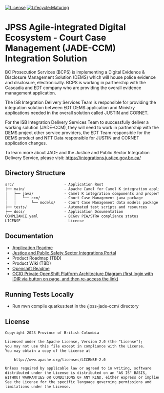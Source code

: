 [![License](https://img.shields.io/badge/License-Apache%202.0-blue.svg)](LICENSE) [![Lifecycle:Maturing](https://img.shields.io/badge/Lifecycle-Maturing-007EC6)](<Redirect-URL>)

# JPSS Agile-integrated Digital Ecosystem - Court Case Management (JADE-CCM) Integration Solution

BC Prosecution Services (BCPS) is implementing a Digital Evidence & Disclosure Management Solution (DEMS) which will house police evidence and disclosure, electronically. BCPS is working in partnership with the Cascadia and EDT company who are providing the overall evidence management application.

The ISB Integration Delivery Services Team is responsible for providing the integration solution between EDT DEMS application and Ministry applications needed in the overall solution called JUSTIN and CORNET.

For the ISB Integration Delivery Services Team to successfully deliver a working solution (JADE-CCM), they will need to work in partnership with the DEMS project other service providers, the EDT Team responsible for the DEMS product and NTT Data responsible for JUSTIN and CORNET application changes.

To learn more about JADE and the Justice and Public Sector Integration Delivery Service, please visit: https://integrations.justice.gov.bc.ca/


## Directory Structure

```txt
src/                       - Application Root
├── main/                  - Apache Camel for Camel K integration application
│   ├── java/              - Camel K integration components and property files
│   │   └── ccm/           - Court Case Management java package
│   │       └── models/    - Court Case Management data models package
├── tests/                 - Automated test scripts and resources
├── docs/                  - Application Dcoumentation
COMPLIANCE.yaml            - BCGov PIA/STRA compliance status
LICENSE                    - License
```

## Documentation

* [Application Readme](docs/app-README.md)
* [Justice and Public Safety Sector Integrations Portal](https://integrations.justice.gov.bc.ca/)
* Product Roadmap (TBD)
* Product Wiki (TBD)
* [Openshift Readme](openshift/README.md)
* [OCIO Private OpenShift Platform Architecture Diagram (first login with IDIR via button on page, and then re-access the link)](https://cloud.gov.bc.ca/private-cloud/platform-architecture-diagram/)


## Running Tests Locally
* Run mvn compile quarkus:test in the  /jpss-jade-ccm/ directory

## License

```txt
Copyright 2023 Province of British Columbia

Licensed under the Apache License, Version 2.0 (the "License");
you may not use this file except in compliance with the License.
You may obtain a copy of the License at

    http://www.apache.org/licenses/LICENSE-2.0

Unless required by applicable law or agreed to in writing, software
distributed under the License is distributed on an "AS IS" BASIS,
WITHOUT WARRANTIES OR CONDITIONS OF ANY KIND, either express or implied.
See the License for the specific language governing permissions and
limitations under the License.
```
